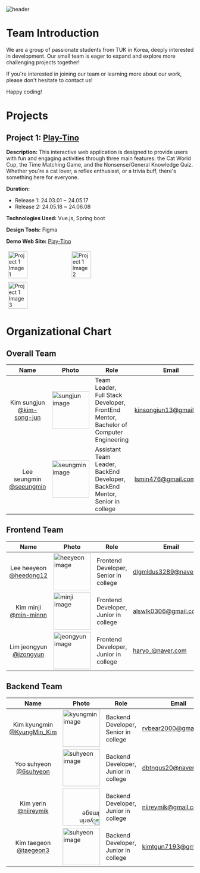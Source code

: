 ![header](https://capsule-render.vercel.app/api?type=soft&color=auto&height=150&section=header&text=Dev-TINO&fontSize=70&animation=twinkling)

<!--

**Here are some ideas to get you started:**

🙋‍♀️ A short introduction - what is your organization all about?
🌈 Contribution guidelines - how can the community get involved?
👩‍💻 Useful resources - where can the community find your docs? Is there anything else the community should know?
🍿 Fun facts - what does your team eat for breakfast?
🧙 Remember, you can do mighty things with the power of [Markdown](https://docs.github.com/github/writing-on-github/getting-started-with-writing-and-formatting-on-github/basic-writing-and-formatting-syntax)
-->


# Team Introduction


We are a group of passionate students from TUK in Korea, deeply interested in development. Our small team is eager to expand and explore more challenging projects together!

If you're interested in joining our team or learning more about our work, please don't hesitate to contact us!

Happy coding!


# Projects

## Project 1: [Play-Tino](https://github.com/DEV-TINO/PLAY-TINO)

**Description:** This interactive web application is designed to provide users with fun and engaging activities through three main features: the Cat World Cup, the Time Matching Game, and the Nonsense/General Knowledge Quiz. Whether you're a cat lover, a reflex enthusiast, or a trivia buff, there's something here for everyone.

**Duration:** 
- Release 1: 24.03.01 ~ 24.05.17
- Release 2: 24.05.18 ~ 24.06.08

**Technologies Used:** Vue.js, Spring boot

**Design Tools:** Figma

**Demo Web Site:** [Play-Tino](https://play-tino.com/)

<div style="display: flex; flex-wrap: wrap; align-items: center;">
  <img src="https://github.com/DEV-TINO/.github/assets/90247223/66d0088d-b267-4232-ade4-d69dd1ffe75c" alt="Project 1 Image 1" style="width: 32%; margin: 1%;">
  <img src="https://github.com/DEV-TINO/.github/assets/90247223/9a0ba379-1543-427a-853c-17d72b4970fb" alt="Project 1 Image 2" style="width: 32%; margin: 1%;">
  <img src="https://github.com/DEV-TINO/.github/assets/90247223/6b76f61f-7b2b-4cdd-8a7a-f2d992d57bb6" alt="Project 1 Image 3" style="width: 32%; margin: 1%;">
</div>

# Organizational Chart

## Overall Team

| Name          | Photo                                                      | Role                                                        | Email                  | Blog                                             | Projects  |
| :-----------: | ---------------------------------------------------------- | ----------------------------------------------------------- | ---------------------- | ------------------------------------------------ | --------- |
| Kim sungjun <br/> [@kim-song-jun](https://github.com/kim-song-jun)  | <img src="https://github.com/DEV-TINO/.github/assets/90247223/003ec78e-d60b-4bc8-885b-a0ad4019b0ee" alt="sungjun image" width="100" />   | Team Leader, <br> Full Stack Developer, <br> FrontEnd Mentor, <br> Bachelor of Computer Engineering | kinsongjun13@gmail.com | [Sungjun's Blog](https://kim-song-jun.github.io) | Play-Tino, <br> Mango-Dariy, <br> Daily-Lucky |
| Lee seungmin <br/> [@seeungmin](https://github.com/seeungmin) | <img src="https://github.com/DEV-TINO/.github/assets/90247223/ae19927c-5ec5-406b-87f8-c18872ab90ce" alt="seungmin image" width="100" /> | Assistant Team Leader, <br> BackEnd Developer, <br> BackEnd Mentor, <br> Senior in college | lsmin476@gmail.com | [Seungmin's Blog](https://seeungmin.github.io/)           | Play-Tino |

## Frontend Team

| Name        | Photo                                                  | Role                                  | Email            | Blog                                 | Projects               |
| :-----------: | ------------------------------------------------------ | ------------------------------------- | ---------------- | ------------------------------------ | ---------------------- |
| Lee heeyeon <br/> [@heedong12](https://github.com/heedong12)  | <img src="https://github.com/DEV-TINO/.github/assets/90247223/48722bc0-389f-47d1-833d-56cd8a6de9b11" alt="heeyeon image" width="100" /> | Frontend Developer, <br> Senior in college | dlgmldus3289@naver.com | [Heeyeon's Blog](https://heedonguri.tistory.com/) |             |
| Kim minji <br/> [@min-minnn](https://github.com/min-minnn)  | <img src="https://github.com/DEV-TINO/.github/assets/90247223/10cec61d-5ffc-446a-82d7-438977de5e02" alt="minji image" width="100" /> | Frontend Developer, <br> Junior in college | alswlk0306@gmail.com | [Minji's Blog](https://alswlfjddl.tistory.com/) | Play-Tino, <br> Mango-Diary |
| Lim jeongyun <br/> [@jzongyun](https://github.com/jzongyun) | <img src="https://github.com/DEV-TINO/.github/assets/90247223/bb945917-d472-47fb-8992-3dc83c188c9b" alt="jeongyun image" width="100" /> | Frontend Developer, <br> Junior in college | haryo_@naver.com  | [Jeongyun's Blog](https://hmyang.tistory.com)   | Play-Tino, <br> Mango-Diary |


## Backend Team


| Name        | Photo                                                          | Role                                 | Email               | Blog                                       | Projects  |
| :---------: | -------------------------------------------------------------- | ------------------------------------ | ------------------- | ------------------------------------------ | --------- |
| Kim kyungmin <br/> [@KyungMin_Kim](https://github.com/rvbear) | <img src="https://github.com/DEV-TINO/.github/assets/90247223/80c12615-f72e-4b65-8cd8-b6514a9b2053" alt="kyungmin image" width="100" />     | Backend Developer, <br> Senior in college | rvbear2000@gmail.com   | [Kyungmin's Blog](https://velog.io/@rvbear/posts)     |  |
| Yoo suhyeon <br/> [@6suhyeon](https://github.com/6suhyeon) | <img src="https://github.com/DEV-TINO/.github/assets/90247223/a6130f79-8722-48e8-9a44-ca17016e1788" alt="suhyeon image" width="100" />     | Backend Developer, <br> Junior in college | dbtngus20@naver.com   | [Suhyeon's Blog](https://blog.naver.com/dbtngus20)     | Play-Tino |
| Kim yerin <br/> [@niireymik](https://github.com/niireymik) | <img src="https://github.com/DEV-TINO/.github/assets/90247223/c3f3d02e-8306-48aa-9f75-74ebf7f61e89" style="transform: rotate(180deg);" alt="yerin image" width="100" />  | Backend Developer, <br> Junior in college | niireymik@gmail.com | [Yerin's Blog](https://velog.io/@niireymik/posts) | Play-Tino |
| Kim taegeon <br/> [@taegeon3](https://github.com/taegeon3) | <img src="https://github.com/DEV-TINO/.github/assets/90247223/d5d26d1c-987a-466f-9320-798a0470557e" alt="suhyeon image" width="100" /> | Backend Developer, <br> Junior in college | kimtgun7193@gmail.com | [Teagon's Blog](https://idyidy.tistory.com/) | Play-Tino |

